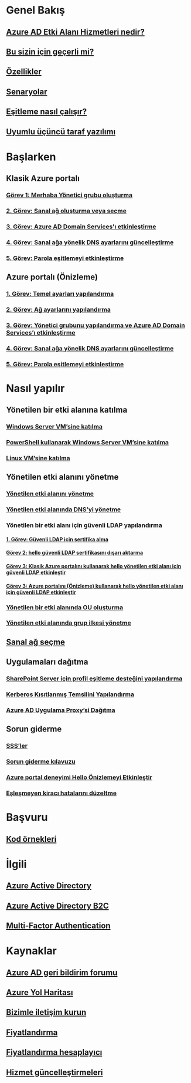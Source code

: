# Genel Bakış
## [Azure AD Etki Alanı Hizmetleri nedir?](active-directory-ds-overview.md)
## [Bu sizin için geçerli mi?](active-directory-ds-comparison.md)
## [Özellikler](active-directory-ds-features.md)
## [Senaryolar](active-directory-ds-scenarios.md)
## [Eşitleme nasıl çalışır?](active-directory-ds-synchronization.md)
## [Uyumlu üçüncü taraf yazılımı](active-directory-ds-compatible-software.md)

# Başlarken
## Klasik Azure portalı
### [Görev 1: Merhaba Yönetici grubu oluşturma](active-directory-ds-getting-started-create-group.md)
### [2. Görev: Sanal ağ oluşturma veya seçme](active-directory-ds-getting-started-vnet.md)
### [3. Görev: Azure AD Domain Services'ı etkinleştirme](active-directory-ds-getting-started-enableaadds.md)
### [4. Görev: Sanal ağa yönelik DNS ayarlarını güncelleştirme](active-directory-ds-getting-started-update-dns.md)
### [5. Görev: Parola eşitlemeyi etkinleştirme](active-directory-ds-getting-started-password-sync.md)
## Azure portalı (Önizleme)
### [1. Görev: Temel ayarları yapılandırma](active-directory-ds-getting-started.md)
### [2. Görev: Ağ ayarlarını yapılandırma](active-directory-ds-getting-started-network.md)
### [3. Görev: Yönetici grubunu yapılandırma ve Azure AD Domain Services’ı etkinleştirme](active-directory-ds-getting-started-admingroup.md)
### [4. Görev: Sanal ağa yönelik DNS ayarlarını güncelleştirme](active-directory-ds-getting-started-dns.md)
### [5. Görev: Parola eşitlemeyi etkinleştirme](active-directory-ds-getting-started-password-sync.md)

# Nasıl yapılır
## Yönetilen bir etki alanına katılma
### [Windows Server VM’sine katılma](active-directory-ds-admin-guide-join-windows-vm.md)
### [PowerShell kullanarak Windows Server VM’sine katılma](active-directory-ds-admin-guide-join-windows-vm-classic-powershell.md)
### [Linux VM’sine katılma](active-directory-ds-admin-guide-join-rhel-linux-vm.md)
## Yönetilen etki alanını yönetme
### [Yönetilen etki alanını yönetme](active-directory-ds-admin-guide-administer-domain.md)
### [Yönetilen etki alanında DNS’yi yönetme](active-directory-ds-admin-guide-administer-dns.md)
### Yönetilen bir etki alanı için güvenli LDAP yapılandırma
#### [1. Görev: Güvenli LDAP için sertifika alma](active-directory-ds-admin-guide-configure-secure-ldap.md)
#### [Görev 2: hello güvenli LDAP sertifikasını dışarı aktarma](active-directory-ds-admin-guide-configure-secure-ldap-export-pfx.md)
#### [Görev 3: Klasik Azure portalını kullanarak hello yönetilen etki alanı için güvenli LDAP etkinleştir](active-directory-ds-admin-guide-configure-secure-ldap-enable-ldaps-classic.md)
#### [Görev 3: Azure portalını (Önizleme) kullanarak hello yönetilen etki alanı için güvenli LDAP etkinleştir](active-directory-ds-admin-guide-configure-secure-ldap-enable-ldaps.md)

### [Yönetilen bir etki alanında OU oluşturma](active-directory-ds-admin-guide-create-ou.md)
### [Yönetilen etki alanında grup ilkesi yönetme](active-directory-ds-admin-guide-administer-group-policy.md)
## [Sanal ağ seçme](active-directory-ds-networking.md)
## Uygulamaları dağıtma
### [SharePoint Server için profil eşitleme desteğini yapılandırma](active-directory-ds-enable-sharepoint-profile-sync.md)
### [Kerberos Kısıtlanmış Temsilini Yapılandırma](active-directory-ds-enable-kcd.md)
### [Azure AD Uygulama Proxy’si Dağıtma](active-directory-ds-deploy-azure-app-proxy.md)
## Sorun giderme
### [SSS’ler](active-directory-ds-faqs.md)
### [Sorun giderme kılavuzu](active-directory-ds-troubleshooting.md)
### [Azure portal deneyimi Hello Önizlemeyi Etkinleştir](active-directory-ds-azure-portal-enable-preview-access.md)
### [Eşleşmeyen kiracı hatalarını düzeltme](active-directory-ds-mismatched-tenant-error.md)

# Başvuru
## [Kod örnekleri](https://azure.microsoft.com/en-us/resources/samples/?service=active-directory)

# İlgili
## [Azure Active Directory](../active-directory/active-directory-whatis.md)
## [Azure Active Directory B2C](../active-directory-b2c/active-directory-b2c-overview.md)
## [Multi-Factor Authentication](../multi-factor-authentication/multi-factor-authentication.md)

# Kaynaklar
## [Azure AD geri bildirim forumu](https://feedback.azure.com/forums/169401-azure-active-directory)
## [Azure Yol Haritası](https://azure.microsoft.com/roadmap/?category=security-identity)
## [Bizimle iletişim kurun](active-directory-ds-contact-us.md)
## [Fiyatlandırma](https://azure.microsoft.com/pricing/details/active-directory-ds/)
## [Fiyatlandırma hesaplayıcı](https://azure.microsoft.com/pricing/calculator/)
## [Hizmet güncelleştirmeleri](https://azure.microsoft.com/updates/?product=active-directory-ds)
